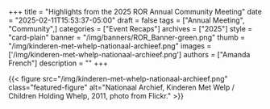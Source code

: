 +++ 
title = "Highlights from the 2025 ROR Annual Community Meeting" 
date = "2025-02-11T15:53:37-05:00"
draft = false 
tags = ["Annual Meeting", "Community",] 
categories = ["Event Recaps"] 
archives = ["2025"]
style = "card-plain" 
banner = "/img/banners/ROR_Banner-green.png" 
thumb = "/img/kinderen-met-whelp-nationaal-archieef.png" 
images = ['/img/kinderen-met-whelp-nationaal-archieef.png']
authors = ["Amanda French"] 
description = ""
+++ 

{{< figure src="/img/kinderen-met-whelp-nationaal-archieef.png" class="featured-figure" alt="Nationaal Archief, Kinderen Met Welp / Children Holding Whelp, 2011, photo from Flickr." >}}

<!-- Commonly used content 


{{< callout color="green" icon="fa-info" >}} 
{{< /callout >}}

{{< figure src="/img/blog/" class="blog-figure" alt="" >}}

{{< youtube id="XXX" title="" >}}

{{< callout icon="fa-envelope" >}} 
Write us at support@ror.org with any comments or questions.
{{< /callout >}} 
-->

